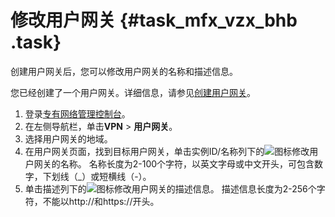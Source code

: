 # 修改用户网关 {#task_mfx_vzx_bhb .task}

创建用户网关后，您可以修改用户网关的名称和描述信息。

您已经创建了一个用户网关。详细信息，请参见[创建用户网关](cn.zh-CN/用户指南/管理用户网关/创建用户网关.md#)。

1.  登录[专有网络管理控制台](https://vpcnext.console.aliyun.com/nat/)。
2.  在左侧导航栏，单击**VPN** \> **用户网关**。
3.  选择用户网关的地域。
4.  在用户网关页面，找到目标用户网关，单击实例ID/名称列下的![](http://static-aliyun-doc.oss-cn-hangzhou.aliyuncs.com/assets/img/136901/156082789640843_zh-CN.png)图标修改用户网关的名称。 名称长度为2-100个字符，以英文字母或中文开头，可包含数字，下划线（\_）或短横线（-）。
5.  单击描述列下的![](http://static-aliyun-doc.oss-cn-hangzhou.aliyuncs.com/assets/img/136901/156082789640843_zh-CN.png)图标修改用户网关的描述信息。 描述信息长度为2-256个字符，不能以http://和https://开头。

